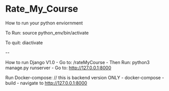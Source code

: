 # Rate_My_Course

How to run your python enviornment

To Run:
	source python_env/bin/activate

To quit:
	diactivate

-- 

How to run Django V1.0
	- Go to: /rateMyCourse
	- Then Run: python3 manage.py runserver
	- Go to: http://127.0.0.1:8000



Run Docker-compose: // this is backend version ONLY
	- docker-compose -build
	- navigate to http://127.0.0.1:8000
